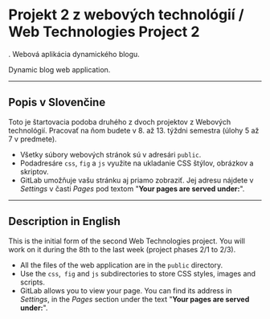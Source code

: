 # Projekt 2 z webových technológií / Web Technologies Project 2
.
Webová aplikácia dynamického blogu.

Dynamic blog web application. 

---
## Popis v Slovenčine

Toto je štartovacia podoba  druhého z dvoch  projektov z Webových technológií. Pracovať na ňom budete v 8. až 13. týždni semestra (úlohy 5 až 7 v predmete).

- Všetky súbory webových stránok sú v adresári `public`.
- Podadresáre `css`, `fig` a `js` využite na ukladanie CSS štýlov, obrázkov a skriptov. 
- GitLab umožňuje vašu stránku aj priamo zobraziť.  Jej adresu nájdete v *Settings* v časti *Pages* pod textom "**Your pages are served under:**".


---

## Description in English

This is the initial form of the second Web Technologies project. You will work on it during the 8th to the last week (project phases 2/1 to 2/3).

- All the files of the web application are in the `public` directory. 
- Use the `css`,` fig` and `js` subdirectories to store CSS styles, images and scripts. 
- GitLab allows you to view your page. You can find its address in *Settings*, in the *Pages* section under the text "**Your pages are served under:**".
